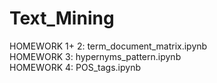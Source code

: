 # Text_Mining

HOMEWORK 1+ 2: term_document_matrix.ipynb <br /> 
HOMEWORK 3: hypernyms_pattern.ipynb<br /> 
HOMEWORK 4: POS_tags.ipynb<br /> 





